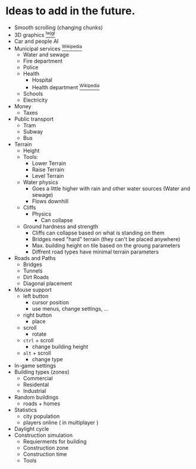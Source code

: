 # Ideas to add in the future.

- Smooth scrolling (changing chunks)
- 3D graphics [<sup>lwjgl</sup>](https://www.lwjgl.org/)
- Car and people AI
- Municipal services [<sup>Wikipedia</sup>](https://en.wikipedia.org/wiki/Municipal_services)
  - Water and sewage
  - Fire department
  - Police
  - Health
    - Hospital
    - Health department [<sup>Wikipedia</sup>](https://en.wikipedia.org/wiki/Health_department)
  - Schools
  - Electricity
- Money
  - Taxes
- Public transport
  - Tram
  - Subway
  - Bus
- Terrain
  - Height
  - Tools:
    - Lower Terrain
    - Raise Terrain
    - Level Terrain
  - Water physics
    - Goes a little higher with rain and other water sources (Water and sewage)
    - Flows downhill
  - Cliffs
    - Physics
      - Can collapse
  - Ground hardness and strength
    - Cliffs can collapse based on what is standing on them
    - Bridges need "hard" terrain (they can't be placed anywhere)
    - Max. building height on tile based on the groung parameters
    - Diffrent road types have minimal terrain parameters
- Roads and Paths
  - Bridges
  - Tunnels
  - Dirt Roads
  - Diagonal placement
- Mouse support
  - left button
    - cursor position
    - use menus, change settings, ...
  - right button
    - place
  - scroll
    - rotate
  - `ctrl` + scroll
    - change building height
  - `alt` + scroll
    - change type
- In-game settings
- Building types (zones)
  - Commercial
  - Residental
  - Industrial
- Random buildings
  - roads + homes
- Statistics
  - city population
  - players online ( in multiplayer )
- Daylight cycle
- Construction simulation
  - Requierments for building
  - Construction zone
  - Construction time
  - Tools
